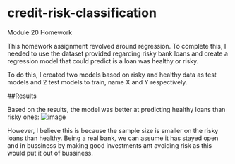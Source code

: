 # credit-risk-classification
Module 20 Homework


This homework assignment revolved around regression. To complete this, I needed to use the dataset provided regarding risky bank loans and create a regression model that could predict is a loan was healthy or risky.

To do this, I created two models based on risky and healthy data as test models and 2 test models to train, name X and Y respectively.

##Results

Based on the results, the model was better at predicting healthy loans than risky ones:
![image](https://github.com/Victarrion/credit-risk-classification/assets/53246846/62e62e91-948a-4921-9293-6278286f4a45)

However, I believe this is because the sample size is smaller on the risky loans than healthy. Being a real bank, we can assume it has stayed open and in bussiness by making good investments ant avoiding risk as this would put it out of bussiness.
